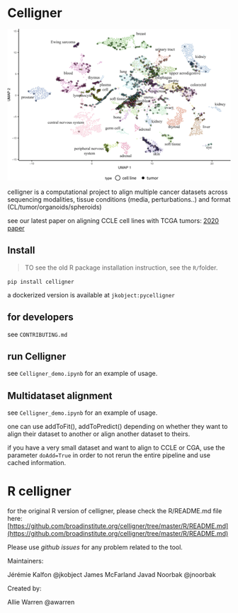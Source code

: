 # Celligner

![](docs/typical_celligner.webp)

celligner is a computational project to align multiple cancer datasets across sequencing modalities, tissue conditions (media, perturbations..) and format (CL/tumor/organoids/spheroids)

see our latest paper on aligning CCLE cell lines with TCGA tumors:
[2020 paper](https://www.nature.com/articles/s41467-020-20294-x)


## Install

> TO see the old R package installation instruction, see the `R/`folder.

`pip install celligner`

a dockerized version is available at `jkobject:pycelligner`

## for developers

see `CONTRIBUTING.md`

## run Celligner

see `Celligner_demo.ipynb` for an example of usage.
  
## Multidataset alignment

see `Celligner_demo.ipynb` for an example of usage.

one can use addToFit(), addToPredict() depending on whether they want to align their dataset to another or align another dataset to theirs.

if you have a very small dataset and want to align to CCLE or CGA, use the parameter `doAdd=True` in order to not rerun the entire pipeline and use cached information.

# R celligner

for the original R version of celligner, please check the R/README.md file here: [https://github.com/broadinstitute.org/celligner/tree/master/R/README.md](https://github.com/broadinstitute.org/celligner/tree/master/R/README.md)


Please use _github issues_ for any problem related to the tool.

Maintainers:

Jérémie Kalfon @jkobject
James McFarland
Javad Noorbak @jnoorbak

Created by: 

Allie Warren @awarren

